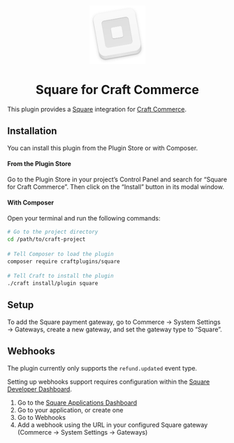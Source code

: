 <p align="center"><img src="src/icon.svg" alt="Icon" width="128"></p>

<h1 align="center">Square for Craft Commerce</h1>

This plugin provides a [Square](https://square.com) integration for [Craft Commerce](https://craftcms.com/commerce).

## Installation

You can install this plugin from the Plugin Store or with Composer.

#### From the Plugin Store

Go to the Plugin Store in your project’s Control Panel and search for “Square for Craft Commerce”. Then click on the “Install” button in its modal window.

#### With Composer

Open your terminal and run the following commands:

```bash
# Go to the project directory
cd /path/to/craft-project

# Tell Composer to load the plugin
composer require craftplugins/square

# Tell Craft to install the plugin
./craft install/plugin square
```

## Setup

To add the Square payment gateway, go to Commerce → System Settings → Gateways, create a new gateway, and set the gateway type to “Square”.

## Webhooks

The plugin currently only supports the `refund.updated` event type.

Setting up webhooks support requires configuration within the [Square Developer Dashboard](https://developer.squareup.com).

1. Go to the [Square Applications Dashboard](https://developer.squareup.com/apps)
1. Go to your application, or create one
1. Go to Webhooks
1. Add a webhook using the URL in your configured Square gateway (Commerce → System Settings → Gateways)
